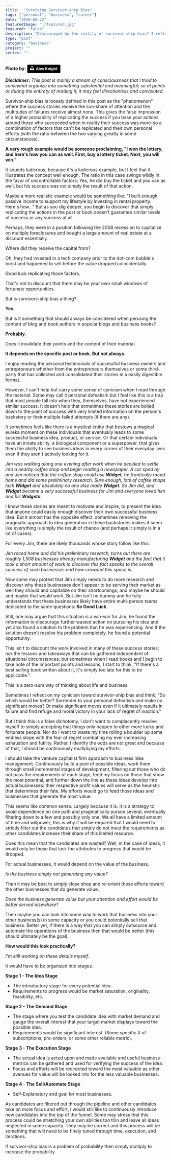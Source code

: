 ```yaml
---
title:  "Surviving Survivor-ship Bias"
tags: ["personal", "business", "career"]
date: "2019-04-22"
featuredImage: "./featured.jpg"
featured: "false"
description: "Discouraged by the reality of survivor-ship bias? I reflect on the concept as it relates to common success stories and attempt to find an approach to dealing with this real and often defeating mindset toward entrepreneurship."
type: "post"
category: "Business"
project: ""
series: ""
---
```

**Photo by:** <a style="background-color:black;color:white;text-decoration:none;padding:4px 6px;font-family:-apple-system, BlinkMacSystemFont, &quot;San Francisco&quot;, &quot;Helvetica Neue&quot;, Helvetica, Ubuntu, Roboto, Noto, &quot;Segoe UI&quot;, Arial, sans-serif;font-size:12px;font-weight:bold;line-height:1.2;display:inline-block;border-radius:3px" href="https://unsplash.com/@agkdesign?utm_medium=referral&amp;utm_campaign=photographer-credit&amp;utm_content=creditBadge" target="_blank" rel="noopener noreferrer" title="Download free do whatever you want high-resolution photos from Alex Knight"><span style="display:inline-block;padding:2px 3px"><svg xmlns="http://www.w3.org/2000/svg" style="height:12px;width:auto;position:relative;vertical-align:middle;top:-2px;fill:white" viewBox="0 0 32 32"><title>unsplash-logo</title><path d="M10 9V0h12v9H10zm12 5h10v18H0V14h10v9h12v-9z"></path></svg></span><span style="display:inline-block;padding:2px 3px">Alex Knight</span></a>

***Disclaimer:** This post is mainly a stream of consciousness that I tried to somewhat organize into something substantial and meaningful; so at points or during the entirety of reading it, it may feel directionless and convoluted.*

Survivor-ship bias is loosely defined in this post as the "phenomenon" where the success stories receive the lion-share of attention and the multitudes of failures receive almost none. This gives the false impression of a higher probability of replicating the success if you base your actions around those who succeeded when in reality their success was more-so a combination of factors that can't be replicated and their own personal efforts (with the ratio between the two varying greatly in some circumstances).

**A very rough example would be someone proclaiming, "I won the lottery, and here's how you can as well. First, buy a lottery ticket. Next, you will win."** 

It sounds ludicrous, because it's a ludicrous example, but I feel that it illustrates the concept well enough. The ratio in this case swings wildly in the favor of uncontrollable factors; Yes, he did buy the ticket and you can as well, but his success was not simply the result of that action.

Maybe a more realistic example would be something like: "I built enough passive income to support my lifestyle by investing in rental property. Here's how..."  But as you dig deeper, you begin to discover that simply replicating the actions in the post or book doesn't guarantee similar levels of success or any success at all. 

Perhaps, they were in a position following the 2008 recession to capitalize on multiple foreclosures and bought a large amount of real estate at a discount essentially. 

Where did they receive the capital from?

Oh, they had invested in a tech company prior to the dot-com bubble's burst and happened to sell before the value dropped coincidentally.

Good luck replicating those factors. 

That's not to discount that there may be your own small windows of fortunate opportunities. 

But is survivors-ship bias a thing?

**Yes.**

But is it something that should always be considered when perusing the content of blog and book authors in popular blogs and business books?

**Probably.**

Does it invalidate their points and the content of their material. 

**It depends on the specific post or book. But not always.**

I enjoy reading the personal testimonials of successful business owners and entrepreneurs whether from the entrepreneurs themselves or some third-party that has collected and consolidated their stories in a easily digestible format. 

However, I can't help but carry some sense of cynicism when I read through the material. Some may call it personal defeatism but I feel like this is a trap that most people fall into when they, themselves, have not experienced similar success. It doesn't help that sometimes these stories are boiled down to the point of success with very limited information on the person's backstory or their multiple failed attempts (if there are any).

It sometimes feels like there is a mystical entity that bestows a magical eureka moment on these individuals that eventually leads to some successful business idea, product, or service. Or that certain individuals have an innate ability, a biological component or a superpower, that gives them the ability to see business ideas in every corner of their everyday lives even if they aren't actively looking for it.

*Jim was walking along one evening after work when he decided to settle into a nearby coffee shop and begin reading a newspaper. A car sped by and Jim noticed that the coffee shop could use **Widget**, he frantically raced home and did some preliminary research. Sure enough, lots of coffee shops lack **Widget** and absolutely no one else made **Widget**. So Jim did, and **Widget** became a very successful business for Jim and everyone loved him and his **Widgets**.*

I know these stories are meant to motivate and inspire, to present the idea that anyone could easily enough discover their own successful business idea. But it almost has the opposite effect, sometimes removing the pragmatic approach to idea generation in these backstories makes it seem like everything is simply the result of chance (and perhaps it simply is in a lot of cases). 

For every Jim, there are likely thousands whose story follow like this: 

*Jim raced home and did his preliminary research, turns out there are roughly 1,508 businesses already manufacturing **Widget** and the fact that it took a short amount of work to discover this fact speaks to the overall success of such businesses and how crowded this space is.*

Now some may protest that Jim simply needs to do more research and discover why these businesses don't appear to be serving their market as well they should and capitalize on their shortcomings; and maybe he should and maybe that would work. But Jim isn't no dummy and he fully understands that these businesses likely have entire multi-person teams dedicated to the same questions: **So Good Luck**.

Still, one may argue that this situation is a win-win for Jim, he found the information to discourage further wasted action on pursuing his idea and yet also found a solution to the problem that he was experiencing. And if the solution doesn't resolve his problem completely, he found a potential opportunity. 

This isn't to discount the work involved in many of these success stories; nor the lessons and takeaways that can be gathered independent of situational circumstances; but sometimes when I read books and I begin to take note of the important points and lessons, I start to think, "If there's a best selling book written about it, it's simply too late for this to be applicable.". 

This is a zero-sum way of thinking about life and business.

Sometimes I reflect on my cynicism toward survivor-ship bias and think, "So which would be better? Surrender to your personal defeatism and make no significant moves? Or make significant moves even if it ultimately results in failure and find refuge and moral victory in your lack of regret of inaction." 

But I think this is a false dichotomy. I don't want to complacently resolve myself to simply accepting that things only happen to other more lucky and fortunate people. Nor do I want to waste my time rolling a boulder up some endless slope with the fear of regret combating my ever increasing exhaustion and futility. Rather, I identify the odds are not great and because of that, I should be continuously multiplying my efforts. 

I should take the venture capitalist firm approach to business idea management. Continuously build a pool of possible ideas, work them through small incremental stages of development, filtering out those who do not pass the requirements of each stage, feed my focus on those that show the most potential, and further down the line as these ideas develop into actual businesses: their respective profit values will serve as the heuristic that determines their fate. My efforts would go to feed those ideas and businesses that generate the most value.

This seems like common sense. Largely because it is. It is a strategy to avoid dependence on one path and pragmatically pursue several, eventually filtering down to a few and possibly only one. We all have a limited amount of time and willpower; this is why it will be required that I would need to strictly filter out the candidates that simply do not meet the requirements as other candidates increase their share of this limited resource. 

Does this mean that the candidates are wasted? Well, in the case of ideas, it would only be those that lack the attributes to progress that would be dropped. 

For actual businesses, it would depend on the value of the business. 

*Is the business simply not generating any value?* 

Then it may be best to simply close shop and re-orient those efforts toward the other businesses that do generate value.

*Does the business generate value but your attention and effort would be better served elsewhere?* 

Then maybe you can look into some way to work that business into your other business(s) in some capacity or you could potentially sell that business. Better yet, if there is a way that you can simply outsource and automate the operations of the business then that would be better (this should ultimately be the goal).

**How would this look practically?**

*I'm still working on these details myself.*

It would have to be organized into stages. 

**Stage 1 - The Idea Stage**
- The introductory stage for every potential idea. 
- Requirements to progress would be market saturation, originality, feasibility, etc.

**Stage 2 - The Demand Stage**
- The stage where you test the candidate idea with market demand and gauge the overall interest that your target market displays toward the possible idea.
- Requirements would be significant interest. (Some specific # of subscriptions, pre-orders, or some other reliable metric).

**Stage 3 - The Execution Stage**
- The actual idea is acted upon and made available and useful business metrics can be gathered and used for verifying the success of the idea.
- Focus and efforts will be redirected toward the most valuable as other avenues for value will be looked into for the less valuable businesses.

**Stage 4 - The Sell/Automate Stage**
- Self-Explanatory end goal for most businesses.

As candidates are filtered out through the pipeline and other candidates take on more focus and effort, I would still like to continuously introduce new candidates into the top of the funnel. Some may stress that this process could be stretching your own abilities too thin and leave all ideas neglected in some capacity. They may be correct and this process will be something that will need to be finely tuned through time, execution, and iterations.

If survivor-ship bias is a problem of probability then simply multiply to increase the probability. 
